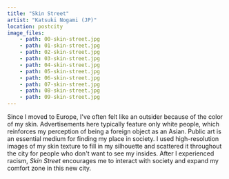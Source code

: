 ```yaml
---
title: "Skin Street"
artist: "Katsuki Nogami (JP)"
location: postcity
image_files:
    - path: 00-skin-street.jpg
    - path: 01-skin-street.jpg
    - path: 02-skin-street.jpg
    - path: 03-skin-street.jpg
    - path: 04-skin-street.jpg
    - path: 05-skin-street.jpg
    - path: 06-skin-street.jpg
    - path: 07-skin-street.jpg
    - path: 08-skin-street.jpg
    - path: 09-skin-street.jpg
---
```


Since I moved to Europe, I've often felt like an outsider because of the color of my skin. Advertisements here typically feature only white people, which reinforces my perception of being a foreign object as an Asian.
Public art is an essential medium for finding my place in society.
I used high-resolution images of my skin texture to fill in my silhouette and scattered it throughout the city for people who don't want to see my insides.
After I experienced racism, _Skin Street_ encourages me to interact with society and expand my comfort zone in this new city.
